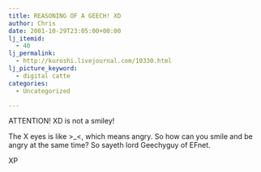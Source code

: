 ```yaml
---
title: REASONING OF A GEECH! XD
author: Chris
date: 2001-10-29T23:05:00+00:00
lj_itemid:
  - 40
lj_permalink:
  - http://kuroshi.livejournal.com/10330.html
lj_picture_keyword:
  - digital catte
categories:
  - Uncategorized

---
```

ATTENTION! XD is not a smiley!

The X eyes is like >_<, which means angry. So how can you smile and be angry at the same time? So sayeth lord Geechyguy of EFnet.

XP

